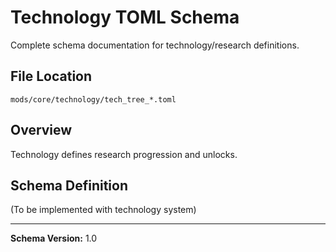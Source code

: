 # Technology TOML Schema

Complete schema documentation for technology/research definitions.

## File Location

```
mods/core/technology/tech_tree_*.toml
```

## Overview

Technology defines research progression and unlocks.

## Schema Definition

(To be implemented with technology system)

---

**Schema Version:** 1.0
